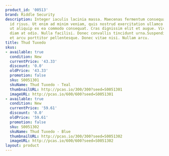 ```yaml
---
product_id: '00513'
brand: Riddle Security
description: Integer iaculis lacinia massa. Maecenas fermentum consequat mi. Quisque
  id risus. Ut enim ad minim veniam, quis nostrud exercitation ullamco laboris nisi
  ut aliquip ex ea commodo consequat. Cras dignissim elit et augue. Vivamus facilisis
  diam at odio. Nulla facilisi. Donec convallis tincidunt urna.Suspendisse et orci
  et arcu porttitor pellentesque. Donec vitae nisi. Nullam arcu.
title: Thud Tuxedo
skus:
- available: true
  condition: New
  currentPrice: '43.33'
  discount: '0.0'
  oldPrice: '43.33'
  promotion: false
  sku: S0051301
  skuName: Thud Tuxedo - Teal
  thumbnailURL: http://pcas.io/300/300?seed=S0051301
  imageURL: http://pcas.io/600/600?seed=S0051301
- available: true
  condition: New
  currentPrice: '59.61'
  discount: '0.0'
  oldPrice: '59.61'
  promotion: false
  sku: S0051302
  skuName: Thud Tuxedo - Blue
  thumbnailURL: http://pcas.io/300/300?seed=S0051302
  imageURL: http://pcas.io/600/600?seed=S0051302
layout: product
---
```

